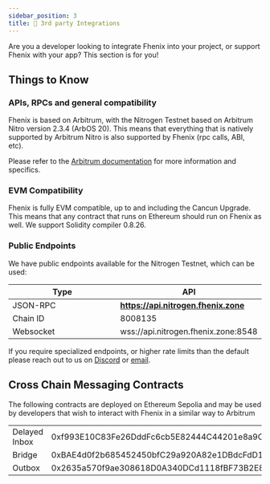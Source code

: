 ```yaml
---
sidebar_position: 3
title: 🤲 3rd party Integrations
---
```


Are you a developer looking to integrate Fhenix into your project, or support Fhenix with your app? This section is for you!

## Things to Know

### APIs, RPCs and general compatibility

Fhenix is based on Arbitrum, with the Nitrogen Testnet based on Arbitrum Nitro version 2.3.4 (ArbOS 20). This means that everything that is natively supported 
by Arbitrum Nitro is also supported by Fhenix (rpc calls, ABI, etc).

Please refer to the [Arbitrum documentation](https://docs.arbitrum.io/build-decentralized-apps/arbitrum-vs-ethereum/comparison-overview) for more information and specifics.

### EVM Compatibility

Fhenix is fully EVM compatible, up to and including the Cancun Upgrade. 
This means that any contract that runs on Ethereum should run on Fhenix as well. We support Solidity compiler 0.8.26.

### Public Endpoints

We have public endpoints available for the Nitrogen Testnet, which can be used:

<table>
   <thead>
      <tr>
         <th width="222">Type</th>
         <th>API</th>
      </tr>
   </thead>
   <tbody>
      <tr>
         <td>JSON-RPC</td>
         <td><a href="https://api.nitrogen.fhenix.zone"><strong>https://api.nitrogen.fhenix.zone</strong></a></td>
      </tr>
      <tr>
         <td>Chain ID</td>
         <td>8008135</td>
      </tr>
      <tr>
         <td>Websocket</td>
         <td>wss://api.nitrogen.fhenix.zone:8548</td>
      </tr>
   </tbody>
</table>

If you require specialized endpoints, or higher rate limits than the default please reach out to us on [Discord](https://discord.gg/FuVgxrvJMY) or [email](mailto://info@fhenix.io).

## Cross Chain Messaging Contracts

The following contracts are deployed on Ethereum Sepolia and may be used by developers that wish to interact with Fhenix in a similar way to Arbitrum

<table>
    <tr>
        <td>
            Delayed Inbox
        </td>
        <td>
            0xf993E10C83Fe26DddFc6cb5E82444C44201e8a9C
        </td>
    </tr>
    <tr>
        <td>
            Bridge
        </td>
        <td>
            0xBAE4d0f2b685452450bfC29a920A82e1DBdcFdD1
        </td>
    </tr>
    <tr>
        <td>
            Outbox
        </td>
        <td>
            0x2635a570f9ae308618D0A340DCd1118fBF73B2E8
        </td>
    </tr>
</table>


